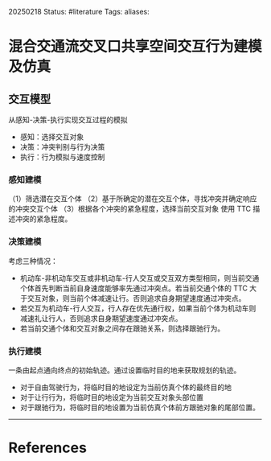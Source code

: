 20250218
Status: #literature
Tags: 
aliases: 
# 混合交通流交叉口共享空间交互行为建模及仿真

## 交互模型
从感知-决策-执行实现交互过程的模拟
- 感知：选择交互对象
- 决策：冲突判别与行为决策
- 执行：行为模拟与速度控制
### 感知建模
（1）筛选潜在交互个体
（2）基于所确定的潜在交互个体，寻找冲突并确定响应的冲突交互个体
（3）根据各个冲突的紧急程度，选择当前交互对象
使用 TTC 描述冲突的紧急程度。
### 决策建模
考虑三种情况：
- 机动车-非机动车交互或非机动车-行人交互或交互双方类型相同，则当前交通个体首先判断当前自身速度能够率先通过冲突点。若当前交通个体的 TTC 大于交互对象，则当前个体减速让行。否则追求自身期望速度通过冲突点。
- 若交互为机动车-行人交互，行人存在优先通行权，如果当前个体为机动车则减速礼让行人，否则追求自身期望速度通过冲突点。
- 若当前交通个体和交互对象之间存在跟驰关系，则选择跟驰行为。
### 执行建模
一条由起点通向终点的初始轨迹。通过设置临时目的地来获取规划的轨迹。
- 对于自由驾驶行为，将临时目的地设定为当前仿真个体的最终目的地
- 对于让行行为，将临时目的地设定为当前交互对象头部位置
- 对于跟驰行为，将临时目的地设置为当前仿真个体前方跟驰对象的尾部位置。










---
# References
